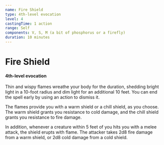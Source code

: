 ```yaml
---
name: Fire Shield
type: 4th-level evocation
level: 4
castingTime: 1 action
range: Self
components: V, S, M (a bit of phosphorus or a firefly)
duration: 10 minutes
---
```


# Fire Shield

#### 4th-level evocation

Thin and wispy flames wreathe your body for the duration, shedding bright light in a 10-foot radius and dim light for an additional 10 feet. You can end the spell early by using an action to dismiss it.

The flames provide you with a warm shield or a chill shield, as you choose. The warm shield grants you resistance to cold damage, and the chill shield grants you resistance to fire damage.

In addition, whenever a creature within 5 feet of you hits you with a melee attack, the shield erupts with flame. The attacker takes 2d8 fire damage from a warm shield, or 2d8 cold damage from a cold shield.
